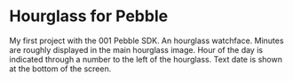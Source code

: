Hourglass for Pebble
====================

My first project with the 001 Pebble SDK. An hourglass watchface.
Minutes are roughly displayed in the main hourglass image.
Hour of the day is indicated through a number to the left of the hourglass.
Text date is shown at the bottom of the screen.
